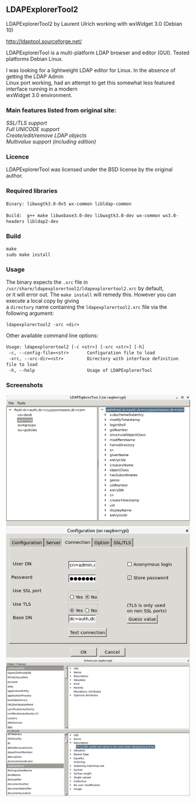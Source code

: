 ## LDAPExplorerTool2

LDAPExplorerTool2 by Laurent Ulrich working with wxWidget 3.0 (Debian 10)

http://ldaptool.sourceforge.net/

LDAPExplorerTool is a multi-platform LDAP browser and editor (GUI). Tested platforms Debian Linux.

I was looking for a lightweight LDAP editor for Linux. In the absence of getting the LDAP Admin \
Linux port working, had an attempt to get this somewhat less featured interface running in a modern \
wxWidget 3.0 environment. 

### Main features listed from original site:

*SSL/TLS support*\
*Full UNICODE support*\
*Create/edit/remove LDAP objects*\
*Multivalue support (including edition)*

### Licence

LDAPExplorerTool was licensed under the BSD license by the original author.

### Required libraries

    Binary: libwxgtk3.0-0v5 wx-common libldap-common

    Build:  g++ make libwxbase3.0-dev libwxgtk3.0-dev wx-common wx3.0-headers libldap2-dev

### Build

    make
    sudo make install

### Usage

The binary expects the `.xrc` file in `/usr/share/ldapexplorertool2/ldapexplorertool2.xrc` by default, \
or it will error out. The `make install` will remedy this. However you can execute a local copy by giving \
a `directory` name containing the `ldapexplorertool2.xrc` file via the following argument:

    ldapexplorertool2 -xrc <dir>

Other available command line options:

    Usage: ldapexplorertool2 [-c <str>] [-xrc <str>] [-h]
     -c, --config-file=<str>       Configuration file to load
     -xrc, --xrc-dir=<str>         Directory with interface definition file to load
     -h, --help                    Usage of LDAPExplorerTool


### Screenshots

![ldapexplorer](https://raw.githubusercontent.com/DirtBagXon/ldapexplorer/master/images/ldapexplorer1.png)
![ldapexplorer](https://raw.githubusercontent.com/DirtBagXon/ldapexplorer/master/images/ldapexplorer2.png)
![ldapexplorer](https://raw.githubusercontent.com/DirtBagXon/ldapexplorer/master/images/ldapexplorer3.png)

